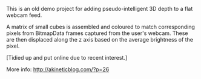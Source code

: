 This is an old demo project for adding pseudo-intelligent 3D depth to a flat webcam feed.

A matrix of small cubes is assembled and coloured to match corresponding pixels from BitmapData frames captured from the user's webcam. These are then displaced along the z axis based on the average brightness of the pixel.

[Tidied up and put online due to recent interest.]

More info: http://akineticblog.com/?p=26